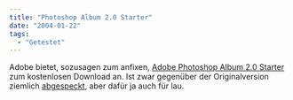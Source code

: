 ```yaml
---
title: "Photoshop Album 2.0 Starter"
date: "2004-01-22"
tags:
  - "Getestet"
---
```


Adobe bietet, sozusagen zum anfixen, [Adobe Photoshop Album 2.0 Starter](http://www.adobe.com/products/photoshopalbum/starter.html "Adobe Photoshop Album 2.0 Starter Edition - Download") zum kostenlosen Download an. Ist zwar gegenüber der Originalversion ziemlich [abgespeckt](http://www.adobe.com/products/photoshopalbum/startercompare.html), aber dafür ja auch für lau.
